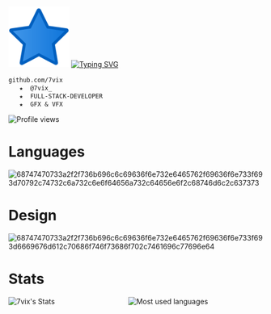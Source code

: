 <img src="R.png" width="120"/> [![Typing SVG](https://readme-typing-svg.demolab.com?font=Fira+Code&pause=500&width=435&lines=7vix+on+top;FULL-STACK-DEVELOPER)](https://git.io/typing-svg)

    github.com/7vix
       ★  @7vix_          
       ★  FULL-STACK-DEVELOPER
       ★  GFX & VFX               
   ![Profile views](https://komarev.com/ghpvc/?username=7vix&color=blue&style=flat&label=Profile+views)

   # Languages
   ![68747470733a2f2f736b696c6c69636f6e732e6465762f69636f6e733f693d70792c74732c6a732c6e6f64656a732c64656e6f2c68746d6c2c637373](https://github.com/user-attachments/assets/cbec6f4b-7e21-4b28-a3bb-3f3292e9c928)

   # Design
    
  
   ![68747470733a2f2f736b696c6c69636f6e732e6465762f69636f6e733f693d6669676d612c70686f746f73686f702c7461696c77696e64](https://github.com/user-attachments/assets/c9b61fb6-e2fd-4af4-bfe9-ce08fe7dc289)

# Stats
<img alt="7vix's Stats" align="left" width="47%" src="https://github-readme-stats.vercel.app/api?username=7vix&show_icons=true&theme=tokyonight"/>
<img alt="Most used languages" align=left" width="40%" src="https://github-readme-stats.vercel.app/api/top-langs/?username=7vix&show_icons=true&theme=tokyonight"/>
 
   

